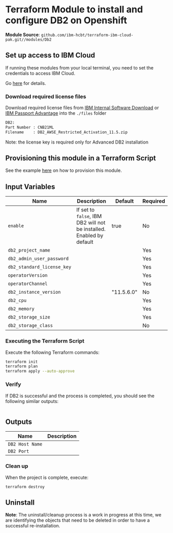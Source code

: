 
# Terraform Module to install and configure DB2 on Openshift

**Module Source**: `github.com/ibm-hcbt/terraform-ibm-cloud-pak.git//modules/Db2`

## Set up access to IBM Cloud

If running these modules from your local terminal, you need to set the credentials to access IBM Cloud.

Go [here](../../CREDENTIALS.md) for details.

### Download required license files

Download required license files from [IBM Internal Software Download](https://w3-03.ibm.com/software/xl/download/ticket.wss) or [IBM Passport Advantage](https://www.ibm.com/software/passportadvantage/) into the  `./files` folder
```bash
DB2:
Part Number : CNB21ML
Filename    : DB2_AWSE_Restricted_Activation_11.5.zip
```
Note: the license key is required only for Advanced DB2 installation



## Provisioning this module in a Terraform Script

See the example [here](../../examples/Db2) on how to provision this module.

## Input Variables

| Name                       | Description                                                            | Default  | Required |
| ---------------------------|------------------------------------------------------------------------|----------|----------|
| `enable`                   | If set to `false`, IBM DB2 will not be installed. Enabled by default   |   true   |   No     |
| `db2_project_name`         |                                                                        |          |   Yes    |
| `db2_admin_user_password`  |                                                                        |          |   Yes    |
| `db2_standard_license_key` |                                                                        |          |   Yes    |
| `operatorVersion`          |                                                                        |          |   Yes    |
| `operatorChannel`          |                                                                        |          |   Yes    |
| `db2_instance_version`     |                                                                        |"11.5.6.0"|   No     |
| `db2_cpu`                  |                                                                        |          |   Yes    |
| `db2_memory`               |                                                                        |          |   Yes    |
| `db2_storage_size`         |                                                                        |          |   Yes    |
| `db2_storage_class`        |                                                                        |          |   No     |


### Executing the Terraform Script

Execute the following Terraform commands:

```bash
terraform init
terraform plan
terraform apply --auto-approve
```

### Verify

If DB2 is successful and the process is completed, you should see the following similar outputs:
```
```

## Outputs

| Name                 | Description                                                                                 |
| -------------------- |---------------------------------------------------------------------------------------------|
| `DB2 Host Name`      |                                                                                             |
| `DB2 Port`           |                                                                                             |



### Clean up

When the project is complete, execute: 
```
terraform destroy
```


## Uninstall

**Note**: The uninstall/cleanup process is a work in progress at this time, we are identifying the objects that need to be deleted in order to have a successful re-installation.
